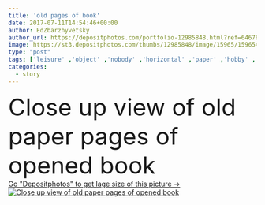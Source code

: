 ```yaml
---
title: 'old pages of book'
date: 2017-07-11T14:54:46+00:00
author: EdZbarzhyvetsky
author_url: https://depositphotos.com/portfolio-12985848.html?ref=64678756
image: https://st3.depositphotos.com/thumbs/12985848/image/15965/159654844/api_thumb_450.jpg?forcejpeg=true
type: "post"
tags: ['leisure' ,'object' ,'nobody' ,'horizontal' ,'paper' ,'hobby' ,'antique' ,'old' ,'retro' ,'Wisdom' ,'information' ,'reading' ,'book' ,'education' ,'intelligence' ,'opened' ,'learn' ,'literature' ,'textbook' ,'knowledge' ,'story' ,'educational' ,'pages' ,'literacy' ,'novel' ,'selective focus' ,'close up view' ]
categories: 
  - story
---
```

<div aling="center">
            <font size="60"> Close up view of old paper pages of opened book</font>   
</div>
<div>
    <a href='https://depositphotos.com/159654844/stock-photo-old-pages-of-book.html?ref=64678756' target=_blank > Go "Depositphotos" to get lage size of this picture ->
        <img href='https://depositphotos.com/159654844/stock-photo-old-pages-of-book.html?ref=64678756' src='https://st3.depositphotos.com/12985848/15965/i/950/depositphotos_159654844-stock-photo-old-pages-of-book.jpg?forcejpeg=true' alt='Close up view of old paper pages of opened book' >
    </a>
</div>
